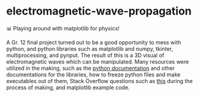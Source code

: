 # electromagnetic-wave-propagation
📊 Playing around with matplotlib for physics!

A Gr. 12 final project turned out to be a good opportunity to mess with python, and python libraries such as matplotlib and numpy, tkinter, multiprocessing, and pynput. The result of this is a 3D visual of electromagnetic waves which can be manipulated. Many resources were utilized in the making, such as the [python documentation](https://docs.python.org/3/) and other documentations for the libraries, how to freeze python files and make executables out of them, Stack Overflow questions such as [this](https://stackoverflow.com/questions/33623263/how-to-update-3d-arrow-animation-in-matplotlib) during the process of making, and matplotlib example code.
